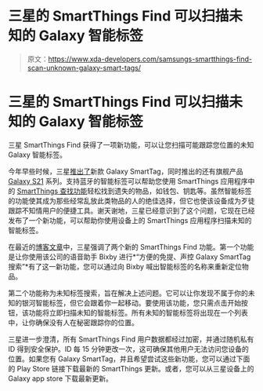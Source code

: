 # 三星的 SmartThings Find 可以扫描未知的 Galaxy 智能标签

> 原文：<https://www.xda-developers.com/samsungs-smartthings-find-scan-unknown-galaxy-smart-tags/>

# 三星的 SmartThings Find 可以扫描未知的 Galaxy 智能标签

三星 SmartThings Find 获得了一项新功能，可以让您扫描可能跟踪您位置的未知 Galaxy 智能标签。

今年早些时候，三星[推出了](https://www.xda-developers.com/samsung-galaxy-smarttag-launch-find-lost-items/)新款 Galaxy SmartTag，同时推出的还有旗舰产品 [Galaxy S21](https://www.xda-developers.com/samsung-galaxy-s21/) 系列。支持蓝牙的智能标签可以帮助您使用 SmartThings 应用程序中的 [SmartThings 查找功能](https://www.xda-developers.com/smartthings-find-helps-find-lost-samsung-galaxy-devices/)轻松找到遗失的物品，如钱包、钥匙等。虽然智能标签的功能使其成为那些经常乱放此类物品的人的绝佳选择，但它也使该设备成为歹徒跟踪不知情用户的便捷工具。谢天谢地，三星已经意识到了这个问题，它现在已经发布了一个新功能，可以帮助你使用设备上的 SmartThings 应用程序扫描未知的智能标签。

在最近的[博客文章](https://www.samsungmobilepress.com/pressreleases/evolving-for-the-better-smartthings-ecosystem-gives-galaxy-users-better-control-over-their-connected-devices)中，三星强调了两个新的 SmartThings Find 功能。第一个功能是让你使用该公司的语音助手 Bixby 进行*“方便的免提、声控 Galaxy SmartTag 搜索”*有了这一新功能，您可以通过向 Bixby 喊出智能标签的名称来重新定位物品。

第二个功能称为未知标签搜索，旨在解决上述问题。它可以让你发现不属于你的未知的银河智能标签，但它会跟着你一起移动。要使用该功能，您只需点击开始按钮，该功能将立即扫描未知的智能标签。所有未知的智能标签将出现在一个列表中，让你确保没有人在秘密跟踪你的位置。

三星进一步澄清，所有 SmartThings Find 用户数据都经过加密，并通过随机私有 ID 得到安全保护。ID 每 15 分钟更改一次，这可确保其他用户无法访问您设备的位置。如果您有 Galaxy SmartTag，并且希望尝试这些新功能，您可以通过下面的 Play Store 链接下载最新的 SmartThings 更新。或者，您可以从三星设备上的 Galaxy app store 下载最新更新。